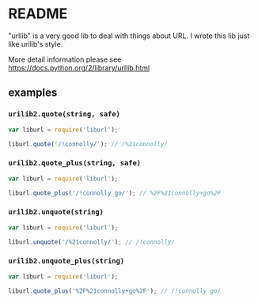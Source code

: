 # README

"urllib" is a very good lib to deal with things about URL. I wrote this lib just like urllib's style.

More detail information please see https://docs.python.org/2/library/urllib.html

## examples

### `urilib2.quote(string, safe)`

```js
var liburl = require('liburl');

liburl.quote('/!connolly/'); // /%21connolly/
```

### `urilib2.quote_plus(string, safe)`

```js
var liburl = require('liburl');

liburl.quote_plus('/!connolly go/'); // %2F%21connolly+go%2F
```

### `urilib2.unquote(string)`

```js
var liburl = require('liburl');

liburl.unquote('/%21connolly/'); // /!connolly/
```

### `urilib2.unquote_plus(string)`

```js
var liburl = require('liburl');

liburl.quote_plus('%2F%21connolly+go%2F'); // /!connolly go/
```
